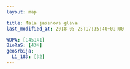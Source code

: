 ```yaml
---
layout: map

title: Mala jasenova glava
last_modified_at: 2018-05-25T17:35:40+02:00

WDPA: [145141]
BioRaS: [434]
geoSrbija:
  L1_183: [32]
---
```

